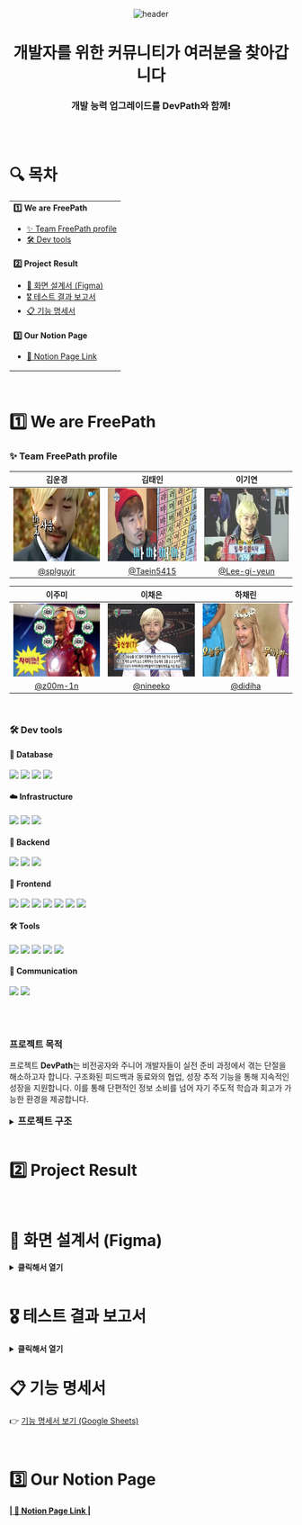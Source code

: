 <div align="center">

![header](https://capsule-render.vercel.app/api?type=blur&color=0:CEF279,100:73EDFF&height=200&section=header&text=We%20are%20DevPath!&fontSize=70)

<h1>개발자를 위한 커뮤니티가 여러분을 찾아갑니다</h1>
<h3>개발 능력 업그레이드를 DevPath와 함께!</h3>


</div>
<br><br>
<h1>🔍 목차</h1>

<table>
  <tr>
    <td>
      <b>1️⃣ We are FreePath</b>
        <ul>
          <li><a href="#team">✨ Team FreePath profile</a></li>
          <li><a href="#devtools">🛠️ Dev tools</a></li>
        </ul>
    </td>
  </tr>
  <tr>
    <td>
      <b>️2️⃣ Project Result</b>
       <ul>
          <li><a href="#figma">🙌 화면 설계서 (Figma)</a></li>
          <li><a href="#test">🎖️ 테스트 결과 보고서</a></li>
          <li><a href="#featuresheet">📋 기능 명세서</a></li>
        </ul>
    </td>
  </tr>
  <tr>
    <td>
      <b>3️⃣ Our Notion Page</b>
        <ul>
          <li><a href="#ournotionpage">📓 Notion Page Link</a></li>
        </ul>
    </td>
  </tr>
</table>

<br>

<h1>1️⃣ We are FreePath</h1>

<h3><span id="team">✨ Team FreePath profile</span></h3>

<div align="center">

|                        **김운경**                        |                        **김태인**                        |                        **이기연**                        |
|:-----------------------------------------------------:|:-----------------------------------------------------:|:-----------------------------------------------------:|
| <img src="./assets/김운경.png" width="180" height="130"> | <img src="./assets/김태인.png" width="180" height="130"> | <img src="./assets/이기연.png" width="180" height="130"> |
|       [@splguyjr](https://github.com/splguyjr)        |      [@Taein5415](https://github.com/Taein5415)       |    [@Lee-gi-yeun](https://github.com/Lee-gi-yeun)     |

|                        **이주미**                        |                        **이채은**                        |                        **하채린**                        |
|:-----------------------------------------------------:|:-----------------------------------------------------:|:-----------------------------------------------------:|
| <img src="./assets/이주미.png" width="180" height="130"> | <img src="./assets/이채은.png" width="180" height="130"> | <img src="./assets/하채린.png" width="180" height="130"> |
|        [@z00m-1n](https://github.com/z00m-1n)         |        [@nineeko](https://github.com/nineeko)         |         [@didiha](https://github.com/didiha)          | 

</div>

<br>
<h3 id="devtools">🛠️ Dev tools</h3>

<h4>📂 Database</h4>
<div>
  <img src="https://img.shields.io/badge/mariaDB-003545?style=for-the-badge&logo=mariaDB&logoColor=white">
  <img src="https://img.shields.io/badge/MongoDB-4EA94B?style=for-the-badge&logo=mongodb&logoColor=white">
  <img src="https://img.shields.io/badge/redis-%23DD0031.svg?&style=for-the-badge&logo=redis&logoColor=white">
  <img src="https://img.shields.io/badge/elasticsearch-005571?style=for-the-badge&logo=elasticsearch&logoColor=white">
</div>

<!-- Infrastructure -->
<h4>☁️ Infrastructure</h4>
<div>
  <img src="https://img.shields.io/badge/docker-2496ED.svg?&style=for-the-badge&logo=docker&logoColor=white">
  <img src="https://img.shields.io/badge/Google_Cloud-4285F4?style=for-the-badge&logo=google-cloud&logoColor=white"> 
  <img src="https://img.shields.io/badge/amazons3-569A31?style=for-the-badge&logo=amazons3&logoColor=white">
</div>

<!-- Backend -->
<h4>🚀 Backend</h4>
<div>
  <img src="https://img.shields.io/badge/Java-ED8B00?style=for-the-badge&logo=openjdk&logoColor=white">
  <img src="https://img.shields.io/badge/springboot-6DB33F?style=for-the-badge&logo=springboot&logoColor=white">
  <img src="https://img.shields.io/badge/openai-412991?style=for-the-badge&logo=openai&logoColor=white">
</div>

<h4>🚀 Frontend</h4>
<div>
  <img src="https://img.shields.io/badge/Vue.js-4FC08D?style=for-the-badge&logo=vue.js&logoColor=white">
  <img src="https://img.shields.io/badge/JavaScript-F7DF1E?style=for-the-badge&logo=javascript&logoColor=black">
  <img src="https://img.shields.io/badge/CSS3-1572B6?style=for-the-badge&logo=css3&logoColor=white">
  <img src="https://img.shields.io/badge/HTML5-E34F26?style=for-the-badge&logo=html5&logoColor=white">
  <img src="https://img.shields.io/badge/axios-5A29E4?style=for-the-badge&logo=axios&logoColor=white">
  <img src="https://img.shields.io/badge/vue--router-42B883?style=for-the-badge&logo=vue.js&logoColor=white">
  <img src="https://img.shields.io/badge/pinia-ffd859?style=for-the-badge&logo=pinia&logoColor=black">
</div>

<!-- Tools -->
<h4>🛠️ Tools</h4>
<div>
  <img src="https://img.shields.io/badge/Figma-F24E1E?style=for-the-badge&logo=figma&logoColor=white">
  <img src="https://img.shields.io/badge/IntelliJ_IDEA-000000.svg?style=for-the-badge&logo=intellij-idea&logoColor=white">
  <img src="https://img.shields.io/badge/Markdown-000000?style=for-the-badge&logo=markdown&logoColor=white">
  <img src="https://img.shields.io/badge/git-F05032?style=for-the-badge&logo=git&logoColor=white">
  <img src="https://img.shields.io/badge/github-181717?style=for-the-badge&logo=github&logoColor=white">
</div>

<!-- Communication -->
<h4>💬 Communication</h4>
<div>
  <img src="https://img.shields.io/badge/Notion-000000?style=for-the-badge&logo=notion&logoColor=white">
  <img src="https://img.shields.io/badge/discord-5865F2?style=for-the-badge&logo=discord&logoColor=white">
</div>

<br><br>

<h3><b>프로젝트 목적</b></h3>
프로젝트 <b>DevPath</b>는 비전공자와 주니어 개발자들이 실전 준비 과정에서 겪는 단절을 해소하고자 합니다. 구조화된 피드백과 동료와의 협업, 성장 추적 기능을 통해 지속적인 성장을 지원합니다. 이를 통해
단편적인 정보 소비를 넘어 자기 주도적 학습과 회고가 가능한 환경을 제공합니다.
<br><br>
<details>
  <summary><b><span style="font-size: 1.2em">프로젝트 구조</span></b></summary>

```angular2html

src/
├── api/
│   └── axios.js
├── assets/
│   ├── font/
│   └── images/ (board, chatting, common, csquiz, devti, interview, main, mypage, user)
│   └── styles/
├── components/
│   ├── common/
│   └── layout/ (Header, Sidebar, Sidebar Sections)
├── features/
│   ├── admin/
│   │   ├── csquiz, ItNews, report (각각 api.js, router.js, components/, views/)
│   ├── board/
│   │   ├── components/, views/, api.js, quill-config.js, router.js
│   ├── chatting/
│   │   ├── components/ (chattingView, userBlockView, ChattingPendingView), views/, api.js, router.js, stomp-client.js
│   ├── comment/
│   │   ├── components/, api.js
│   ├── csquiz/
│   │   ├── components/, views/, api.js, router.js
│   ├── devti/
│   │   ├── components/, views/, data/, api.js, router.js
│   ├── interaction/
│   │   └── components/, api.js
│   ├── interview/
│   │   ├── components/, views/, api.js, router.js
│   ├── main/
│   │   ├── components/, views/, api.js, router.js
│   ├── mypage/
│   │   ├── bookmark/, comment/, like/, reportedpost/, writepost/, views/, components/, api.js, router.js
│   └── user/
│       ├── components/, views/, api.js, errorcode.js, router.js
├── router/
│   └── index.js
└── stores/
└── auth.js

```

</details>
<br>

<h1 id="project-result">2️⃣ Project Result</h1>

<br>

<h1 id="figma">🙌 화면 설계서 (Figma)</h1>

<details>
  <summary><b>클릭해서 열기</b></summary>

### 👤 회원 관련 (회원가입 / 로그인 / 마이페이지)

<details>
<summary>회원가입 페이지</summary>

<img src="./assets/figma/회원가입 페이지.png" alt="회원가입 페이지" style="width: 80%; height: auto;">

</details>

<details>
<summary>일반회원가입 페이지</summary>

<img src="./assets/figma/일반회원가입 페이지.png" alt="일반회원가입 페이지" style="width: 80%; height: auto;">

</details>

<details>
<summary>소셜회원가입 페이지</summary>

<img src="./assets/figma/소셜회원가입 페이지.png" alt="소셜회원가입 페이지" style="width: 80%; height: auto;">

</details>

<details>
<summary>로그인 페이지</summary>

<img src="./assets/figma/로그인 페이지.png" alt="로그인 페이지" style="width: 80%; height: auto;">

</details>

<details>
<summary>로그인 - 일반 페이지</summary>

<img src="./assets/figma/로그인 - 일반 페이지.png" alt="로그인 - 일반 페이지" style="width: 80%; height: auto;">

</details>

<details>
<summary>비밀번호 찾기</summary>

<img src="./assets/figma/비밀번호 찾기.png" alt="비밀번호 찾기" style="width: 80%; height: auto;">

</details>

<details>
<summary>아이디 찾기</summary>

<img src="./assets/figma/아이디 찾기.png" alt="아이디 찾기" style="width: 80%; height: auto;">

</details>

<details>
<summary>내 프로필 수정</summary>

<img src="./assets/figma/내 프로필 수정.png" alt="내 프로필 수정" style="width: 80%; height: auto;">

</details>

<details>
<summary>마이페이지 게시글 모아보기</summary>

<img src="./assets/figma/마이페이지-게시글(메인).png" alt="마이페이지-게시글(메인)" style="width: 80%; height: auto;">

</details>

<details>
<summary>마이페이지 댓글 모아보기</summary>

<img src="./assets/figma/마이페이지-댓글.png" alt="마이페이지-댓글" style="width: 80%; height: auto;">

</details>

### 🏠 메인

<details>
<summary>메인 페이지 - 회원</summary>

<img src="./assets/figma/메인 페이지 - 회원.png" alt="메인 페이지 - 회원" style="width: 80%; height: auto;">

</details>

<details>
<summary>메인 페이지 - 비회원</summary>



<img src="./assets/figma/메인 페이지 - 비회원.png" alt="메인 페이지 - 비회원" style="width: 80%; height: auto;">

</details>

### 📝 게시판

<details>
<summary>게시글 목록</summary>

<img src="./assets/figma/게시글 목록.png" alt="게시글 목록" style="width: 80%; height: auto;">

</details>

<details>
<summary>게시글 작성</summary>

<img src="./assets/figma/게시글 작성.png" alt="게시글 작성" style="width: 80%; height: auto;">

</details>

<details>
<summary>게시글 상세조회</summary>

<img src="./assets/figma/게시글 상세조회.png" alt="게시글 상세조회" style="width: 80%; height: auto;">

</details>

<details>
<summary>프로젝트 게시판 게시글 작성</summary>

<img src="./assets/figma/프로젝트 게시판 게시글 작성.png" alt="프로젝트 게시판 게시글 작성" style="width: 80%; height: auto;">

</details>

### 🗣️ 채팅

<details>
<summary>일대일 채팅룸 목록 페이지</summary>

<img src="./assets/figma/400. 일대일 채팅룸 목록 페이지.png" alt="400. 일대일 채팅룸 목록 페이지" style="width: 80%; height: auto;">

</details>

<details>
<summary>그룹채팅방 페이지</summary>

<img src="./assets/figma/410. 그룹채팅방 페이지.png" alt="410. 그룹채팅방 페이지" style="width: 80%; height: auto;">

</details>

<details>
<summary>참여 대기중인 채팅방 목록 확인</summary>

<img src="./assets/figma/420. 참여 대기중인 채팅방 목록 확인.png" alt="420. 참여 대기중인 채팅방 목록 확인" style="width: 80%; height: auto;">

</details>

<details>
<summary>채팅 차단 목록 조회 페이지</summary>

<img src="./assets/figma/430. 채팅 차단 목록 조회 페이지.png" alt="430. 채팅 차단 목록 조회 페이지" style="width: 80%; height: auto;">

</details>

### 👔 면접 기능

<details>
<summary>면접방 목록 조회 (면접 초기 화면)</summary>

<img src="./assets/figma/600. 면접방 목록 조회 (면접 초기 화면).png" alt="600. 면접방 목록 조회 (면접 초기 화면)" style="width: 80%; height: auto;">

</details>

<details>
<summary>면접방 목록 조회 (면접이 존재하지 않을 때)</summary>

<img src="./assets/figma/601. 면접방 목록 조회 (면접 초기 화면).png" alt="601. 면접방 목록 조회 (면접 초기 화면)" style="width: 80%; height: auto;">

</details>

<details>
<summary>면접 실행 면접방 정보 선택</summary>

<img src="./assets/figma/611. 면접 실행 _ 면접방 정보 선택.png" alt="611. 면접 실행 _ 면접방 정보 선택" style="width: 80%; height: auto;">

</details>

<details>
<summary>면접 실행 면접 진행(질답_3)</summary>

<img src="./assets/figma/612. 면접 실행 _ 면접 진행(질답_3).png" alt="612. 면접 실행 _ 면접 진행(질답_3)" style="width: 80%; height: auto;">

</details>

<details>
<summary>면접 조회 면접방 상세조회</summary>

<img src="./assets/figma/621. 면접 조회 _ 면접방 상세조회.png" alt="621. 면접 조회 _ 면접방 상세조회" style="width: 80%; height: auto;">

</details>

<details>
<summary>면접재실행</summary>

<img src="./assets/figma/630. 면접재실행.png" alt="630. 면접재실행" style="width: 80%; height: auto;">

</details>

<details>
<summary>면접재실행</summary>

<img src="./assets/figma/630. 면접재실행 (1).png" alt="630. 면접재실행 (1)" style="width: 80%; height: auto;">

</details>

### 📊 성향 테스트

<details>
<summary>성향테스트 초기 화면</summary>

<img src="./assets/figma/700. 성향테스트 초기 화면.png" alt="700. 성향테스트 초기 화면" style="width: 80%; height: auto;">

</details>

<details>
<summary>개발자 성향 테스트 응시 화면</summary>

<img src="./assets/figma/710. 개발자 성향 테스트 응시 화면.png" alt="710. 개발자 성향 테스트 응시 화면" style="width: 80%; height: auto;">

</details>

<details>
<summary>개발자 성향 테스트 결과 화면</summary>

<img src="./assets/figma/720. 개발자 성향 테스트 결과 화면.png" alt="720. 개발자 성향 테스트 결과 화면" style="width: 80%; height: auto;">

</details>

<details>
<summary>개발자 성향 테스트 결과 종류</summary>

<img src="./assets/figma/개발자 성향 테스트 결과 종류.png" alt="개발자 성향 테스트 결과 종류" style="width: 80%; height: auto;">

</details>

### 🧠 CS 퀴즈

<details>
<summary>CS 퀴즈 목록 조회</summary>

<img src="./assets/figma/CS 퀴즈 목록 조회.png" alt="CS 퀴즈 목록 조회" style="width: 80%; height: auto;">

</details>

<details>
<summary>CS 퀴즈 응시 화면</summary>

<img src="./assets/figma/CS 퀴즈 응시 화면.png" alt="CS 퀴즈 응시 화면" style="width: 80%; height: auto;">

</details>

<details>
<summary>CS 퀴즈 결과</summary>

<img src="./assets/figma/CS 퀴즈 결과.png" alt="CS 퀴즈 결과" style="width: 80%; height: auto;">

</details>

### 🛠️ 관리자 관련 (신고 / CS 퀴즈 / IT 뉴스 기사)

<details>
<summary>관리자 홈</summary>

<img src="./assets/figma/관리자 홈.png" alt="관리자 홈" style="width: 80%; height: auto;">

</details>

<details>
<summary>신고 검토 목록</summary>

<img src="./assets/figma/신고 검토 목록.png" alt="신고 검토 목록" style="width: 80%; height: auto;">

</details>

<details>
<summary>신고 처리</summary>

<img src="./assets/figma/신고 처리.png" alt="신고 처리" style="width: 80%; height: auto;">

</details>

<details>
<summary>cs 퀴즈 등록</summary>

<img src="./assets/figma/cs 퀴즈 등록.png" alt="cs 퀴즈 등록" style="width: 80%; height: auto;">

</details>

<details>
<summary>cs 퀴즈 상세 조회</summary>

<img src="./assets/figma/cs 퀴즈 상세 조회.png" alt="cs 퀴즈 상세 조회" style="width: 80%; height: auto;">

</details>


<details>
<summary>미 발송 된 기사 조회</summary>

<img src="./assets/figma/미 발송 된 기사 조회.png" alt="미 발송 된 기사 조회" style="width: 80%; height: auto;">

</details>

<details>
<summary>발송 된 기사 조회</summary>

<img src="./assets/figma/발송 된 기사 조회.png" alt="발송 된 기사 조회" style="width: 80%; height: auto;">

</details>

<details>
<summary>기사 작성</summary>

<img src="./assets/figma/기사 작성.png" alt="기사 작성" style="width: 80%; height: auto;">

</details>


</details>

<br>
<h1 id="test">🎖️ 테스트 결과 보고서</h1>

<details>
  <summary><b>클릭해서 열기</b></summary>

### 👤 회원 테스트

<detail>

<details>
  <summary><b>회원</b></summary>

1. 일반 회원가입
   <br>
   <img src="./assets/test/user/일반회원가입.gif" alt="signup_general" style="width: 80%; height: auto;">
   <br>: 사용자는 일반 회원가입을 통해 계정을 생성할 수 있다.
   <br><br>

2. 구글 회원가입
   <br>
   <img src="./assets/test/user/구글회원가입.gif" alt="signup_google" style="width: 80%; height: auto;">
   <br>: 사용자는 구글 회원가입을 통해 계정을 생성할 수 있다.
   <br><br>

3. 일반 로그인
   <br>
   <img src="./assets/test/user/일반로그인.gif" alt="signin_general" style="width: 80%; height: auto;">
   <br>: 사용자는 일반 로그인을 통해 로그인을 할 수 있다.
   <br><br>

4. 구글 로그인
   <br>
   <img src="./assets/test/user/구글로그인.gif" alt="signin_google" style="width: 80%; height: auto;">
   <br>: 사용자는 구글 로그인을 통해 로그인을 할 수 있다.
   <br><br>

5. 로그아웃
   <br>
   <img src="./assets/test/user/로그아웃.gif" alt="logout" style="width: 80%; height: auto;">
   <br>: 사용자는 헤더의 로그아웃 버튼을 통해 로그아웃을 할 수 있다.
   <br><br>

6. 로그인 ID 찾기
   <br>
   <img src="./assets/test/user/아이디찾기.gif" alt="findLoginId" style="width: 80%; height: auto;">
   <br>: 사용자는 로그인을 하지 않아도 이메일 인증을 통해 로그인 ID를 찾을 수 있다.
   <br><br>

7. 비밀번호 재설정
   <br>
   <img src="./assets/test/user/비밀번호리셋.gif" alt="findLoginId" style="width: 80%; height: auto;">
   <br>: 사용자는 로그인을 하지 않아도 이메일 인증을 통해 비밀번호를 재설정 할 수 있다.
   <br><br>

</details>

<details>
  <summary><b>마이페이지</b></summary>

1. 기본 정보 조회
   <br>
   <img src="./assets/test/mypage/내정보조회.gif" alt="mypage_info" style="width: 80%; height: auto;">
   <br>: 사용자는 마이페이지에서 본인의 이메일, 닉네임, 구독 여부 등을 조회할 수 있다.
   <br><br>

2. 게시글, 댓글 모아보기  
   <br>
   <img src="./assets/test/mypage/마이페이지_게시글_댓글_모아보기.gif" alt="mypage_summary" style="width: 80%; height: auto;">
   <br>: 사용자의 게시글 및 댓글 목록을 확인할 수 있다.
   <br><br>

3. 일반 정보 수정
   <br>
   <img src="./assets/test/mypage/일반정보수정.gif" alt="mypage_modify1" style="width: 80%; height: auto;">
   <br>: 사용자는 닉네임, it 기사 구독 여부를 수정할 수 있다.
   <br><br>

4. 이메일 수정
   <br>
   <img src="./assets/test/mypage/이메일수정.gif" alt="mypage_modify2" style="width: 80%; height: auto;">
   <br>: 사용자는 이메일을 수정할 수 있다.
   <br><br>

5. 비밀번호 수정
   <br>
   <img src="./assets/test/mypage/비밀번호수정.gif" alt="mypage_modify3" style="width: 80%; height: auto;">
   <br>: 사용자는 비밀번호를 수정할 수 있다.
   <br><br>

</details>

<details>
  <summary><b>메인 페이지</b></summary>

   1. 메인 페이지
   <br>
   <img src="./assets/test/main/메인페이지.gif" alt="mainpage" style="width: 80%; height: auto;">
   <br>: 사이트 소개 네비게이션 상호작용과 아래의 게시글 리스트 클릭 시 해당 게시물로 이동할 수 있다.
   <br><br>
</details>

</detail>
<br>

### 📝 게시글 테스트

<details>
<summary><b>게시판 기능 테스트</b></summary>

<br>

1. 게시판 목록 조회  
   <br>
   <img src="./assets/test/board/post/게시판-목록조회.gif" alt="post1" style="width: 80%; height: auto;">  
   <br>: 게시판에 등록된 게시글 목록을 조회할 수 있다.<br><br>

2. 게시글 검색  
   <br>
   <img src="./assets/test/board/post/게시글-검색.gif" alt="post2" style="width: 80%; height: auto;">  
   <br>: 키워드를 통해 게시글을 검색할 수 있다.<br><br>

3. 게시글 상세 조회  
   <br>
   <img src="./assets/test/board/post/게시글-상세조회.gif" alt="post3" style="width: 80%; height: auto;">  
   <br>: 게시글의 상세 내용을 확인할 수 있다.<br><br>

4. 게시글 작성  
   <br>
   <img src="./assets/test/board/post/게시글-작성.gif" alt="post4" style="width: 80%; height: auto;">  
   <br>: 새 게시글을 작성하여 게시판에 등록할 수 있다.<br><br>

5. 게시글 수정  
   <br>
   <img src="./assets/test/board/post/게시글-수정.gif" alt="post5" style="width: 80%; height: auto;">  
   <br>: 작성한 게시글을 수정할 수 있다.<br><br>

6. 게시글 삭제  
   <br>
   <img src="./assets/test/board/post/게시글-삭제.gif" alt="post6" style="width: 80%; height: auto;">  
   <br>: 작성한 게시글을 삭제할 수 있다.<br><br>

7. 댓글 및 대댓글 작성  
   <br>
   <img src="./assets/test/board/post/댓글-및-대댓글-작성.gif" alt="post7" style="width: 80%; height: auto;">  
   <br>: 게시글에 댓글과 대댓글을 작성할 수 있다.<br><br>

8. 댓글 삭제  
   <br>
   <img src="./assets/test/board/post/댓글-삭제.gif" alt="post8" style="width: 80%; height: auto;">  
   <br>: 작성한 댓글을 삭제할 수 있다.<br><br>
</details>


<br>

<br>

### 🔁 게시판 상호작용 테스트 (완)

<details>
  <summary><b>게시글 / 댓글 좋아요 및 북마크</b></summary>

1. 게시글 좋아요 / 북마크  
   <br>
   <img src="./assets/test/board/interaction/게시판_좋아요_좋아요취소.gif" alt="board1" style="width: 80%; height: auto;">
   <br><img src="./assets/test/board/interaction/게시글_북마크_북마크취소.gif" alt="board2" style="width: 80%; height: auto;">
   <br>: 게시글에 대해 좋아요 및 북마크 기능을 사용할 수 있다.
   <br><br>

2. 댓글 좋아요 / 좋아요 취소
   <br>
   <img src="./assets/test/board/interaction/댓글_좋아요_좋아요취소.gif" alt="board3" style="width: 80%; height: auto;">
   <br>: 댓글에 대해서도 좋아요를 할 수 있다.
   <br><br>

3. 비회원 접근 제한  
   <br>
   <img src="./assets/test/board/interaction/비회원_북마크_좋아요_금지.gif" alt="board4" style="width: 80%; height: auto;">
   <br>: 로그인하지 않은 사용자는 상호작용이 제한된다. 로그인 화면으로 이동된다.
   <br><br>

</details>

<br>

### 🎤 모의면접 테스트 (완)

<details>
   <summary><b>모의 면접 실행 기능</b></summary>

1. 면접방 정보 선택으로 새로운 면접방 생성
   <br>
   <img src="./assets/test/interview/interview_01_run.gif" alt="모의 면접 실행" style="width: 80%; height: auto;">
   <br>: 사용자는 면접방의 주제, 질문 난이도, 평가 엄격도를 선택해 새로운 면접방을 생성할 수 있다.
   <br><br>
2. 면접방 실행
   <br>
   <img src="./assets/test/interview/interview_02_answer.gif" alt="모의 면접 진행" style="width: 80%; height: auto;">
   <br>: 하나의 면접방에는 총 세 개의 질문이 주어지고, 사용자는 순서대로 도출되는 질문에 대해 답변을 할 수 있다. 첫 번째와 두 번째 질문에 대해 답변할 때는 다음 질문을 요청한다.
   <br><br>
3. 면접방 종료
   <br>
   <img src="./assets/test/interview/interview_03_finish.gif" alt="모의 면접 종료" style="width: 80%; height: auto;">
   <br>: 사용자는 마지막 질문에 대해 답변할 때 "다음 질문"이 아닌 "면접 종료" 버튼을 눌러 면접방을 종료한다. 면접방이 종료되면 해당 면접방의 결과를 상세조회 할 수 있다.
   <br><br>
4. 면접방 삭제
   <br>
   <img src="./assets/test/interview/interview_04_delete.gif" alt="모의 면접 삭제" style="width: 80%; height: auto;">
   <br>: 사용자는 본인이 진행한 면접방을 삭제할 수 있다.
   <br><br>
5. 면접방 정보 수정
   <br>
   <img src="./assets/test/interview/interview_02_answer.gif" alt="모의 면접 진행" style="width: 80%; height: auto;">
   <br>: 하나의 면접방에는 총 세 개의 질문이 주어지고, 사용자는 순서대로 도출되는 질문에 대해 답변을 할 수 있다. 첫 번째와 두 번째 질문에 대해 답변할 때는 다음 질문을 요청한다.
   <br><br>
6. 면접방 재실행
   <br>
   <img src="./assets/test/interview/interview_06_reexecute.gif" alt="모의 면접 재실행" style="width: 80%; height: auto;">
   <br>: 기존의 면접방과 동일한 질문에 대해 새로운 답변을 하고 새로운 평가를 받고 싶을 때, 사용자는 본인이 진행했던 면접방을 재실행할 수 있다.
   <br><br>
7. 재실행된 면접방 조회
   <br>
   <img src="./assets/test/interview/interview_07_view-reexecute.gif" alt="재실행된 모의 면접 조회" style="width: 80%; height: auto;">
   <br>: 사용자는 해당 면접방에 대해 재실행됐던 면접방을 조회할 수 있다.
   <br><br>

</details>
<br>
<details>
   <summary><b>모의 면접 조회 기능</b></summary>

1. 실행한 모의 면접 목록 조회
   <br>
   <img src="./assets/test/interview/interview_09_listview.gif" alt="모의 면접 목록 조회" style="width: 80%; height: auto;">
   <br>: 사용자는 본인이 실행한 모의 면접의 목록을 조회할 수 있다.
   <br><br>
2. 실행한 모의 면접 목록 조회
   <br>
   <img src="./assets/test/interview/interview_10_detailview.gif" alt="모의 면접 상세 조회" style="width: 80%; height: auto;">
   <br>: 사용자는 본인이 실행한 모의 면접방을 상세조회할 수 있다.
   <br><br>

</details>
<br>

### 😎 DevTI : 개발자 성향 테스트

<details>
   <summary><b>DevTI : 개발자 성향 테스트</b></summary>

1. DevTI 테스트 실행
   <br>
   <img src="./assets/test/devti/devti_02_run.gif" alt="DevTI 실행" style="width: 80%; height: auto;">
   <br>: 사용자는 DevTI 테스트를 실행할 수 있다.
   <br><br>
2. DevTI 결과 조회
    1) 실행하지 않은 상태로 결과를 조회할 때
       <br>
       <img src="./assets/test/devti/devti_01_wrongtry.gif" alt="DevTI 결과 조회" style="width: 80%; height: auto;">
       <br>: 사용자는 DevTI를 실행하지 않은 상태로 결과를 조회할 수 없다.
       <br><br>
    2) 실행한 결과가 있는 상태로 결과를 조회할 때
       <br>
       <img src="./assets/test/devti/devti_03_viewresult.gif" alt="DevTI 결과 조회" style="width: 80%; height: auto;">
       <br>: 사용자는 본인의 DevTI의 결과를 상세 조회할 수 있다.
       <br><br>
3. DevTI 결과 공유
   <br>
   <img src="./assets/test/devti/devti_04_share.gif" alt="DevTI 결과 공유" style="width: 80%; height: auto;">
   <br>: 사용자는 본인의 DevTI 결과를 공유할 수 있다.
   <br><br>
4. 비회원의 공유된 DevTI 조회
   <br>
   <img src="./assets/test/devti/devti_05_unauthorized.gif" alt="공유된 DevTI 결과 조회" style="width: 80%; height: auto;">
   <br>: 사용자는 공유된 DevTI 결과 링크로 회원의 결과를 조회할 수 있다.
   <br><br>

</details>
<br>

### 🧠 CS 퀴즈 테스트 (완)

<details>
  <summary><b>CS 퀴즈 응시 및 결과</b></summary>

1. 퀴즈 응시  
   <br>
   <img src="./assets/test/csquiz/CS_퀴즈_응시.gif" alt="quiz1" style="width: 80%; height: auto;">
   <br>: 사용자는 주간 CS 퀴즈에 응시할 수 있다.
   <br><br>

2. 결과 확인  
   <br>
   <img src="./assets/test/csquiz/CS_퀴즈_결과.gif" alt="quiz2" style="width: 80%; height: auto;">
   <br>: 응시 완료 후 정오답 및 해설을 확인할 수 있다. 응시 후에 또 다시 응시하려 할 때 결과창으로 다시 이동하며 이미 답변이 완료되었다는 안내가 나온다.
   <br><br>

</details>

<br>

### 🛠️ 관리자 테스트 (완)

<details>
  <summary><b>관리자 기능</b></summary>

1. 접근 제한 (비회원 / 일반 사용자)  
   <br>
   <img src="./assets/test/admin/사용자의_관리자_페이지_접근_금지.gif" alt="admin5" style="width: 80%; height: auto;">
   <br>: 관리자 외에 다른 사람이 접근 시 접근이 차단된다.
   <br><br>

</details>

<details>
  <summary><b>관리자 CS 퀴즈 기능</b></summary>

1. 목록 조회  
   <br>
   <img src="./assets/test/admin/관리자_CS_퀴즈_목록_조회.gif" alt="admin1" style="width: 80%; height: auto;">
   <br>: 관리자는 CS퀴즈 목록을 조회할 수 있다. 누르면 상세 조회가 된다.
   <br><br>

2. 등록  
   <br>
   <img src="./assets/test/admin/관리자_CS_퀴즈_등록.gif" alt="admin2" style="width: 80%; height: auto;">
   <br>: 관리자는 CS퀴즈를 등록할 수 있다. 등록 시 모든 정보를 입력해야 하고, 정답은 1-4 사이만 입력할 수 있다. 그 외 입력 시 경고창이 뜬다.
   <br><br>

3. 상세 조회  
   <br>
   <img src="./assets/test/admin/관리자_CS_퀴즈_상세조회.gif" alt="admin3" style="width: 80%; height: auto;">
   <br>: 관리자는 CS퀴즈 상세 조회할 수 있다.
   <br><br>

4. 수정  
   <br>
   <img src="./assets/test/admin/관리자_CS_퀴즈_수정.gif" alt="admin4" style="width: 80%; height: auto;">
   <br>: 관리자는 CS퀴즈 상세 조회 시 수정할 수 있다. 원래 데이터에 변화가 생기는 순간 수정 버튼이 활성화된다.
   <br><br>

</details>
<details> <summary><b>관리자 IT 뉴스 기능</b></summary>
1. IT 기사 목록 전체 조회
<br>
<img src="./assets/test/itnews/IT기사-목록-조회.gif" alt="itnews1" style="width: 80%; height: auto;">
<br>: 관리자는 IT 뉴스 목록을 조회할 수 있다.
<br><br>

2. 발송된 뉴스 조회
   <br>
   <img src="./assets/test/itnews/발송된-뉴스-조회.gif" alt="itnews2" style="width: 80%; height: auto;">
   <br>: 발송 완료된 뉴스 기사를 확인할 수 있다.
   <br><br>

3. 미발송 뉴스 조회 및 수정
   <br>
   <img src="./assets/test/itnews/미발송된-뉴스-조회-및-수정.gif" alt="itnews3" style="width: 80%; height: auto;">
   <br>: 미발송 기사를 선택해 내용을 수정할 수 있다.
   <br><br>

4. 뉴스 작성
   <br>
   <img src="./assets/test/itnews/뉴스-작성.gif" alt="itnews4" style="width: 80%; height: auto;">
   <br>: 관리자는 새로운 뉴스를 작성할 수 있다.
   <br><br>

5. 뉴스 수동 발송
   <br>
   <img src="./assets/test/itnews/뉴스-수동발송.gif" alt="itnews5" style="width: 80%; height: auto;">
   <br>: 관리자는 원하는 시점에 수동 발송을 진행할 수 있다.
   <br><br>

6. 뉴스 삭제
   <br>
   <img src="./assets/test/itnews/뉴스-삭제.gif" alt="itnews6" style="width: 80%; height: auto;">
   <br>: 관리자는 불필요한 뉴스 기사를 삭제할 수 있다.
   <br><br>

7. 뉴스 목록 돌아가기
   <br>
   <img src="./assets/test/itnews/뉴스-목록-돌아가기.gif" alt="itnews7" style="width: 80%; height: auto;">
   <br>: 뉴스 상세 페이지에서 목록으로 다시 이동할 수 있다.
   <br><br>

</details>

<br><br>

### 💬 채팅 테스트(완)

<details>
    <summary><b>채팅방 기능</b></summary>
    1. 채팅방 생성
    <br>
    <img src="./assets/test/chatting/1_채팅방-생성.gif" alt="채팅방 생성성" style="width: 80%; height: auto;">
    <br>: 사용자 토큰을 이용하여 채팅방 생성
    <br><br>
    2. 그룹채팅방 생성
    <br>
    <img src="./assets/test/chatting/2_그룹채팅방-생성.gif" alt="그룹채팅방 생성성" style="width: 80%; height: auto;">
    <br>: 게시글ID와 사용자 토큰을 이용해 그룹채팅방 생성
    <br><br>
    3. 채팅방 나가기
    <br>
    <img src="./assets/test/chatting/3_채팅방-나가기.gif" alt="채팅방 나가기기" style="width: 80%; height: auto;">
    <br>: 채팅방Id와 토큰을 이용해 채팅방을 나감
    <br><br>
    4. 채팅방 목록 조회
    <br>
    <img src="./assets/test/chatting/4_채팅방 목록 조회.gif" alt="채팅방 조회회" style="width: 80%; height: auto;">
    <br>: 참여중인 채팅방 목록을 조회한다.
    <br><br>
     5. 채팅 내역 조회
    <br>
    <img src="./assets/test/chatting/5_채팅-내역-조회.gif" alt="채팅 내역 조회" style="width: 80%; height: auto;">
    <br>: 채팅방의 채팅 내역을 조회한다.
    <br><br>
    6. 채팅방 제목 변경
    <br>
    <img src="./assets/test/chatting/6_채팅방-제목-변경.gif" alt="채팅방 제목 변경경" style="width: 80%; height: auto;">
    <br>: 그룹채팅방의 OWNER가 채팅방의 제목을 수정한다.
    <br><br>
    7. 채팅방 참여자 목록 조회
    <br>
    <img src="./assets/test/chatting/7_채팅-참여자-목록-조회.gif" alt="채팅 참여자 목록 조회회" style="width: 80%; height: auto;">
    <br>: 특정 채팅방의 참여자 목록을 조회할 수 있다.
    <br><br>
</details>
<details>
    <summary><b>차단 기능</b></summary>
    1. 회원 차단 기능
    <br>
    <img src="./assets/test/chatting/8_회원-차단.gif" alt="회원 차단 기능" style="width: 80%; height: auto;">
    <br>: 특정 사용자를 차단할 수 있다.
    <br><br>
    2. 회원 차단 취소 기능
    <br>
    <img src="./assets/test/chatting/9_회원-차단-해제.gif" alt="회원 차단 취소 기능" style="width: 80%; height: auto;">
    <br>: 특정 사용자 차단을 취소할 수 있다.
    <br><br>
    3. 회원 차단 목록 조회
    <br>
    <img src="./assets/test/chatting/10_회원-차단-목록-조회.gif" alt="회원 차단 목록 조회" style="width: 80%; height: auto;">
    <br>: 사용자가 차단한 다른 사용자들을 조회할 수 있다.
    <br><br>
</details>
<details>
<summary><b>그룹채팅방 기능</b></summary>
    1. 그룹채팅방 참여 요청
    <br>
    <img src="./assets/test/chatting/11_그룹채팅방-참여-요청.gif" alt="그룹채팅방 참여요청" style="width: 80%; height: auto;">
    <br>: 일반 사용자는 그룹채팅방 참여 요청을 보낸다.
    <br><br>
    2. 그룹채팅방 대기방 조회
    <br>
    <img src="./assets/test/chatting/12_그룹채팅방-대기방-조회.gif" alt="그룹채팅방 대기방 조회" style="width: 80%; height: auto;">
    <br>: 그룹채팅방의 OWNER는 대기방을 조회할 수 있다.
    <br><br>
    3. 그룹채팅방 요청 수락락
    <br>
    <img src="./assets/test/chatting/13_그룹채팅방-요청-수락.gif" alt="그룹채팅방 참여요청 수락락" style="width: 80%; height: auto;">
    <br>: 그룹채팅방의 OWNER는 그룹채팅방 참여 요청을 수락할 수 있다.
    <br><br>
    3. 그룹채팅방 요청 수락
    <br>
    <img src="./assets/test/chatting/14_그룹채팅방-요청-거절.gif" alt="그룹채팅방 참여요청 거절절" style="width: 80%; height: auto;">
    <br>: 그룹채팅방의 OWNER는 그룹채팅방 참여 요청을 거절할 수도 있다.
    <br><br>
</details>
<details>
<summary><b>채팅 연결 테스트</b></summary>
<img src="./assets/test/chatting/15_채팅-테스트.gif" alt="채팅 연결 테스트" style="width: 80%; height: auto;">
    <br>: stomp를 이용하여 connect, subscribe, send시 사용자의 토큰을 확인하여 채팅방에 참여중인 사용자인지 확인한다. 
</details>

<br>





<br>

### 🚨 신고 테스트(완)

<details> <summary><b>신고 기능</b></summary>
1. 게시글 신고
<br>
<img src="./assets/test/report/게시글 신고.gif" alt="report1" style="width: 80%; height: auto;"> <br>: 사용자는 게시글을 신고할 수 있다. <br><br>
2. 댓글 신고
<br>
<img src="./assets/test/report/댓글 신고.gif" alt="report2" style="width: 80%; height: auto;"> <br>: 사용자는 댓글을 신고할 수 있다. <br><br>
3. 신고 조회 및 반려 처리
<br>
<img src="./assets/test/report/신고-조회-및-반려-처리.gif" alt="report3" style="width: 80%; height: auto;"> <br>: 관리자는 신고된 내용을 조회하고 반려할 수 있다. <br><br>
4. 신고 조회 및 삭제 처리
<br>
<img src="./assets/test/report/신고-조회-및-삭제-처리.gif" alt="report4" style="width: 80%; height: auto;"> <br>: 관리자는 신고된 내용을 조회하고 해당 게시글이나 댓글을 삭제 처리할 수 있다. 
<br><br> 
</details>


<br>
</details>

<h1 id="featuresheet">📋 기능 명세서</h1>

<p>
  👉 <a href="https://docs.google.com/spreadsheets/d/1QiwmdboXW1NQqpaus8WPn9rSQqanZmAI-qdMtQAnVAA/edit?usp=sharing" target="_blank">
    기능 명세서 보기 (Google Sheets)
  </a>
</p>


<br>
<h1 id="ournotionpage">3️⃣ Our Notion Page</h1>
<a href="https://www.notion.so/be15_2nd_FreePath-DevPath-1b62fdb1414880c1903ad52d9dd08ac8?pvs=4"><text><strong>| 📓 Notion Page Link |</strong></text></a>
<br><br>

